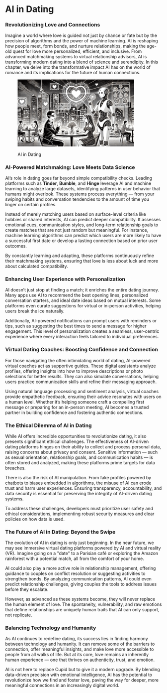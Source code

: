 # AI in Dating

### **Revolutionizing Love and Connections**

Imagine a world where love is guided not just by chance or fate but by the precision of algorithms and the power of machine learning. AI is reshaping how people meet, form bonds, and nurture relationships, making the age-old quest for love more personalized, efficient, and inclusive. From advanced matchmaking systems to virtual relationship advisors, AI is transforming modern dating into a blend of science and serendipity. In this chapter, we delve into the transformative impact AI has on the world of romance and its implications for the future of human connections.

<div align="left"><figure><img src="../../.gitbook/assets/ai-in-dating.png" alt="" width="375"><figcaption><p>AI in Dating</p></figcaption></figure></div>

### **AI-Powered Matchmaking: Love Meets Data Science**

AI’s role in dating goes far beyond simple compatibility checks. Leading platforms such as **Tinder**, **Bumble**, and **Hinge** leverage AI and machine learning to analyze large datasets, identifying patterns in user behavior that humans might overlook. These systems process everything — from your swiping habits and conversation tendencies to the amount of time you linger on certain profiles.

Instead of merely matching users based on surface-level criteria like hobbies or shared interests, AI can predict deeper compatibility. It assesses emotional cues, communication styles, and long-term relationship goals to create matches that are not just random but meaningful. For instance, machine learning algorithms can predict which users are more likely to have a successful first date or develop a lasting connection based on prior user outcomes.

By constantly learning and adapting, these platforms continuously refine their matchmaking systems, ensuring that love is less about luck and more about calculated compatibility.

### **Enhancing User Experience with Personalization**

AI doesn’t just stop at finding a match; it enriches the entire dating journey. Many apps use AI to recommend the best opening lines, personalized conversation starters, and ideal date ideas based on mutual interests. Some platforms even curate suggestions for virtual or in-person activities, helping users break the ice naturally.

Additionally, AI-powered notifications can prompt users with reminders or tips, such as suggesting the best times to send a message for higher engagement. This level of personalization creates a seamless, user-centric experience where every interaction feels tailored to individual preferences.

### **Virtual Dating Coaches: Boosting Confidence and Connection**

For those navigating the often intimidating world of dating, AI-powered virtual coaches act as supportive guides. These digital assistants analyze profiles, offering insights into how to improve descriptions or photo selections for better results. They can also simulate conversations, helping users practice communication skills and refine their messaging approach.

Using natural language processing and sentiment analysis, virtual coaches provide empathetic feedback, ensuring their advice resonates with users on a human level. Whether it’s helping someone craft a compelling first message or preparing for an in-person meeting, AI becomes a trusted partner in building confidence and fostering authentic connections.

### **The Ethical Dilemma of AI in Dating**

While AI offers incredible opportunities to revolutionize dating, it also presents significant ethical challenges. The effectiveness of AI-driven dating platforms hinges on their ability to collect and process personal data, raising concerns about privacy and consent. Sensitive information — such as sexual orientation, relationship goals, and communication habits — is often stored and analyzed, making these platforms prime targets for data breaches.

There is also the risk of AI manipulation. From fake profiles powered by chatbots to biases embedded in algorithms, the misuse of AI can erode trust and harm user experiences. Ensuring transparency, accountability, and data security is essential for preserving the integrity of AI-driven dating systems.

To address these challenges, developers must prioritize user safety and ethical considerations, implementing robust security measures and clear policies on how data is used.

### **The Future of AI in Dating: Beyond the Swipe**

The evolution of AI in dating is only just beginning. In the near future, we may see immersive virtual dating platforms powered by AI and virtual reality (VR). Imagine going on a "date" to a Parisian café or exploring the Amazon rainforest with a potential match, all from the comfort of your home.

AI could also play a more active role in relationship management, offering guidance to couples on conflict resolution or suggesting activities to strengthen bonds. By analyzing communication patterns, AI could even predict relationship challenges, giving couples the tools to address issues before they escalate.

However, as advanced as these systems become, they will never replace the human element of love. The spontaneity, vulnerability, and raw emotions that define relationships are uniquely human traits that AI can only support, not replicate.

### **Balancing Technology and Humanity**

As AI continues to redefine dating, its success lies in finding harmony between technology and humanity. It can remove some of the barriers to connection, offer meaningful insights, and make love more accessible to people from all walks of life. But at its core, love remains an inherently human experience — one that thrives on authenticity, trust, and emotion.

AI is not here to replace Cupid but to give it a modern upgrade. By blending data-driven precision with emotional intelligence, AI has the potential to revolutionize how we find and foster love, paving the way for deeper, more meaningful connections in an increasingly digital world.
